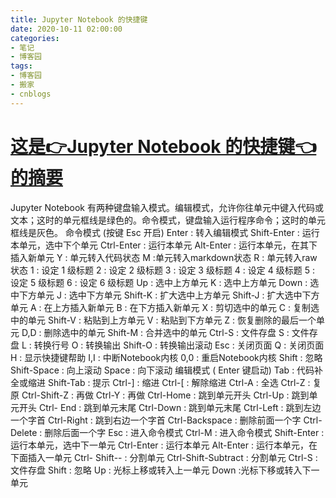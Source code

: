 ```yaml
---
title: Jupyter Notebook 的快捷键
date: 2020-10-11 02:00:00
categories:
- 笔记
- 博客园
tags:
- 博客园
- 搬家
- cnblogs
---
```

# [这是👉Jupyter Notebook 的快捷键👈的摘要](../../../../2020/10/11/cnblog_13796348/)
<!--more-->
Jupyter Notebook
有两种键盘输入模式。编辑模式，允许你往单元中键入代码或文本；这时的单元框线是绿色的。命令模式，键盘输入运行程序命令；这时的单元框线是灰色。 命令模式 (按键
Esc 开启) Enter : 转入编辑模式 Shift-Enter : 运行本单元，选中下个单元 Ctrl-Enter : 运行本单元 Alt-Enter
: 运行本单元，在其下插入新单元 Y : 单元转入代码状态 M :单元转入markdown状态 R : 单元转入raw状态 1 : 设定 1 级标题 2 :
设定 2 级标题 3 : 设定 3 级标题 4 : 设定 4 级标题 5 : 设定 5 级标题 6 : 设定 6 级标题 Up : 选中上方单元 K :
选中上方单元 Down : 选中下方单元 J : 选中下方单元 Shift-K : 扩大选中上方单元 Shift-J : 扩大选中下方单元 A :
在上方插入新单元 B : 在下方插入新单元 X : 剪切选中的单元 C : 复制选中的单元 Shift-V : 粘贴到上方单元 V : 粘贴到下方单元 Z
: 恢复删除的最后一个单元 D,D : 删除选中的单元 Shift-M : 合并选中的单元 Ctrl-S : 文件存盘 S : 文件存盘 L : 转换行号
O : 转换输出 Shift-O : 转换输出滚动 Esc : 关闭页面 Q : 关闭页面 H : 显示快捷键帮助 I,I : 中断Notebook内核
0,0 : 重启Notebook内核 Shift : 忽略 Shift-Space : 向上滚动 Space : 向下滚动 编辑模式 ( Enter
键启动) Tab : 代码补全或缩进 Shift-Tab : 提示 Ctrl-] : 缩进 Ctrl-[ : 解除缩进 Ctrl-A : 全选 Ctrl-Z
: 复原 Ctrl-Shift-Z : 再做 Ctrl-Y : 再做 Ctrl-Home : 跳到单元开头 Ctrl-Up : 跳到单元开头 Ctrl-
End : 跳到单元末尾 Ctrl-Down : 跳到单元末尾 Ctrl-Left : 跳到左边一个字首 Ctrl-Right : 跳到右边一个字首
Ctrl-Backspace : 删除前面一个字 Ctrl-Delete : 删除后面一个字 Esc : 进入命令模式 Ctrl-M : 进入命令模式
Shift-Enter : 运行本单元，选中下一单元 Ctrl-Enter : 运行本单元 Alt-Enter : 运行本单元，在下面插入一单元 Ctrl-
Shift-- : 分割单元 Ctrl-Shift-Subtract : 分割单元 Ctrl-S : 文件存盘 Shift : 忽略 Up :
光标上移或转入上一单元 Down :光标下移或转入下一单元


